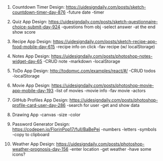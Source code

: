 1. Countdown Timer
Design: https://uidesigndaily.com/posts/sketch-countdown-timer-day-876
-future date
-timer


2. Quiz App
Design: https://uidesigndaily.com/posts/sketch-questionnaire-choice-submit-day-924
-questions from obj
-select answer
-at the end show score


3. Recipe App
Design: https://uidesigndaily.com/posts/sketch-recipe-app-food-mobile-day-615
-recipe info on click
-fav recipe (w/ localStorage)


4. Notes App
Design: https://uidesigndaily.com/posts/photoshop-notes-widget-day-65
-CRUD note
-markdown
-localStorage


5. ToDo App
Design: http://todomvc.com/examples/react/#/
-CRUD todos
-localStorage


6. Movie App
Design: https://uidesigndaily.com/posts/photoshop-movie-app-mobile-day-193
-list of movies
-movie info
-fav movie
-actors


7. GitHub Profiles App
Design: https://uidesigndaily.com/posts/photoshop-profile-card-user-day-286
-search for user
-get and show data


8. Drawing App
-canvas
-size
-color


9. Password Generator
Design: https://codepen.io/FlorinPop17/full/BaBePej
-numbers
-letters
-symbols
-copy to clipboard


10. Weather App
Design: https://uidesigndaily.com/posts/photoshop-weather-prognosis-day-156
-enter location
-get weather
-have some icons?
